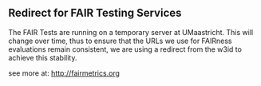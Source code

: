 ## Redirect for FAIR Testing Services

The FAIR Tests are running on a temporary server at UMaastricht.  This 
will change over time, thus to ensure that the URLs we use for FAIRness 
evaluations remain consistent, we are using a redirect
from the w3id to achieve this stability.

see more at:  http://fairmetrics.org

